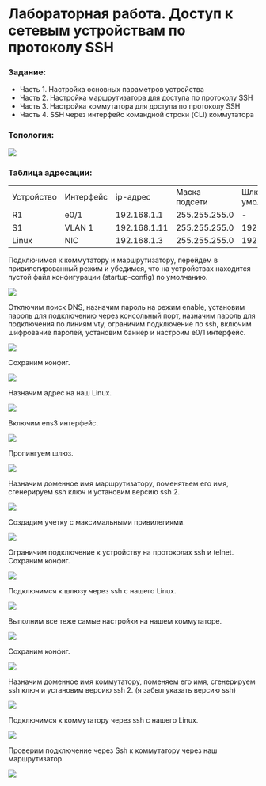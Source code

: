 #  Лабораторная работа. Доступ к сетевым устройствам по протоколу SSH


###  Задание:

+ Часть 1. Настройка основных параметров устройства
+ Часть 2. Настройка маршрутизатора для доступа по протоколу SSH
+ Часть 3. Настройка коммутатора для доступа по протоколу SSH
+ Часть 4. SSH через интерфейс командной строки (CLI) коммутатора




### Топология:

![](./imgs/tp.png)

### Таблица адресации:

<table>
<tr>
<td>Устройство</td>
<td>Интерфейс</td>
<td>ip-адрес</td>
<td>Маска подсети</td>
<td>Шлюз по умолчанию</td>
</tr>
 <tr>
        <td roswpan="2">R1</td>
        <td>e0/1</td>
		<td>192.168.1.1</td>
		<td>255.255.255.0</td>
		<td>-</td>
    </tr>
	<tr>
        <td>S1</td>
        <td>VLAN 1</td>
		<td>192.168.1.11</td>
		<td>255.255.255.0</td>
		<td>192.168.1.1</td>
    </tr>
		<tr>
        <td>Linux</td>
        <td>NIC</td>
		<td>192.168.1.3</td>
		<td>255.255.255.0</td>
		<td>192.168.1.1</td>
    </tr>
</table>


Подключимся к коммутатору и маршрутизатору, перейдем в привилегированный режим и убедимся, что на устройствах находится пустой файл конфигурации (startup-config) по умолчанию.

![](./imgs/1.png)

Отключим поиск DNS, назначим пароль на режим enable, установим пароль для подключению через консольный порт, назначим пароль для подключения по линиям vty, ограничим подключение по ssh, включим шифрование паролей, установим баннер и настроим e0/1 интерфейс.

![](./imgs/2.png)

Сохраним конфиг.

![](./imgs/2.1.png)

Назначим адрес на наш Linux.

![](./imgs/3.png)

Включим ens3 интерфейс.

![](./imgs/3.1.png)

Пропингуем шлюз.

![](./imgs/4.png)

Назначим доменное имя маршрутизатору, поменятьем его имя, сгенерируем ssh ключ и установим версию ssh 2.

![](./imgs/5.png)

Создадим учетку с максимальными привилегиями.

![](./imgs/5.1.png)

Ограничим подключение к устройству на протоколах ssh и telnet. Сохраним конфиг.

![](./imgs/5.2.png)

Подключимся к шлюзу через ssh с нашего Linux.

![](./imgs/6.png)

Выполним все теже самые настройки на нашем коммутаторе.

![](./imgs/7.png)

Сохраним конфиг.

![](./imgs/7.1.png)

Назначим доменное имя коммутатору, поменяем его имя, сгенерируем ssh ключ и установим версию ssh 2. (я забыл указать версию ssh)

![](./imgs/7.2.png)

Подключимся к коммутатору через ssh с нашего Linux.

![](./imgs/7.3.png)

Проверим подключение через Ssh к коммутатору через наш маршрутизатор.

![](./imgs/8.png)